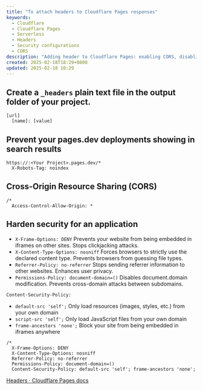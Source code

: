 ```yaml
---
title: "To attach headers to Cloudflare Pages responses"
keywords:
  - Cloudflare
  - Cloudflare Pages
  - Serverless
  - Headers
  - Security configurations
  - CORS
description: "Adding header to Cloudflare Pages: enabling CORS, disabling search engine indexing for pages.dev, and applying security configurations."
created: 2025-02-18T18:29+0800
updated: 2025-02-18 10:29
---
```


## Create a `_headers` plain text file in the output folder of your project.

```text
[url]
  [name]: [value]
```

## Prevent your pages.dev deployments showing in search results

```text
https://:<Your Project>.pages.dev/*
  X-Robots-Tag: noindex
```

## Cross-Origin Resource Sharing (CORS)

```text
/*
  Access-Control-Allow-Origin: *
```

## Harden security for an application

- `X-Frame-Options: DENY` Prevents your website from being embedded in iframes on other sites. Stops clickjacking attacks.
- `X-Content-Type-Options: nosniff` Forces browsers to strictly use the declared content type. Prevents browsers from guessing file types.
- `Referrer-Policy: no-referrer` Stops sending referrer information to other websites. Enhances user privacy.
- `Permissions-Policy: document-domain=()` Disables document.domain modification. Prevents cross-domain attacks between subdomains.

`Content-Security-Policy:`

- `default-src 'self';` Only load resources (images, styles, etc.) from your own domain
- `script-src 'self';` Only load JavaScript files from your own domain
- `frame-ancestors 'none';` Block your site from being embedded in iframes anywhere

```text
/*
  X-Frame-Options: DENY
  X-Content-Type-Options: nosniff
  Referrer-Policy: no-referrer
  Permissions-Policy: document-domain=()
  Content-Security-Policy: default-src 'self'; frame-ancestors 'none';
```

[Headers · Cloudflare Pages docs](https://developers.cloudflare.com/pages/configuration/headers/)
